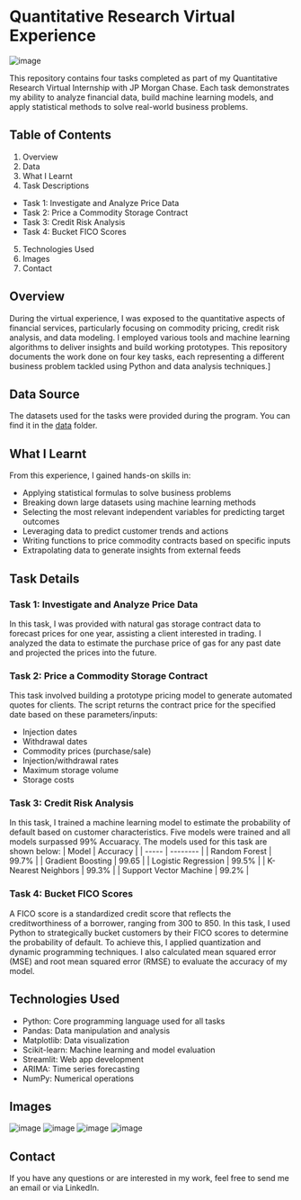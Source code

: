 # Quantitative Research Virtual Experience

![image](/assets/Screenshot-1.png)

This repository contains four tasks completed as part of my Quantitative Research Virtual Internship with JP Morgan Chase. Each task demonstrates my ability to analyze financial data, build machine learning models, and apply statistical methods to solve real-world business problems.

## Table of Contents
1. Overview
2. Data
3. What I Learnt
4. Task Descriptions
- Task 1: Investigate and Analyze Price Data
- Task 2: Price a Commodity Storage Contract
- Task 3: Credit Risk Analysis
- Task 4: Bucket FICO Scores
5. Technologies Used
6. Images
7. Contact

## Overview
During the virtual experience, I was exposed to the quantitative aspects of financial services, particularly focusing on commodity pricing, credit risk analysis, and data modeling. I employed various tools and machine learning algorithms to deliver insights and build working prototypes. This repository documents the work done on four key tasks, each representing a different business problem tackled using Python and data analysis techniques.]

## Data Source
The datasets used for the tasks were provided during the program. You can find it in the [data](/data) folder.

## What I Learnt
From this experience, I gained hands-on skills in:
- Applying statistical formulas to solve business problems
- Breaking down large datasets using machine learning methods
- Selecting the most relevant independent variables for predicting target outcomes
- Leveraging data to predict customer trends and actions
- Writing functions to price commodity contracts based on specific inputs
- Extrapolating data to generate insights from external feeds

## Task Details

### Task 1: Investigate and Analyze Price Data
In this task, I was provided with natural gas storage contract data to forecast prices for one year, assisting a client interested in trading. I analyzed the data to estimate the purchase price of gas for any past date and projected the prices into the future.

### Task 2: Price a Commodity Storage Contract
This task involved building a prototype pricing model to generate automated quotes for clients. The script returns the contract price for the specified date based on these parameters/inputs:
- Injection dates
- Withdrawal dates
- Commodity prices (purchase/sale)
- Injection/withdrawal rates
- Maximum storage volume
- Storage costs

### Task 3: Credit Risk Analysis
In this task, I trained a machine learning model to estimate the probability of default based on customer characteristics. Five models were trained and all models surpassed 99% Accuaracy. The models used for this task are shown below:
| Model | Accuracy |
| ----- | -------- |
| Random Forest | 99.7% |
| Gradient Boosting | 99.65 |
| Logistic Regression | 99.5% |
| K-Nearest Neighbors | 99.3% |
| Support Vector Machine | 99.2% |

### Task 4: Bucket FICO Scores
A FICO score is a standardized credit score that reflects the creditworthiness of a borrower, ranging from 300 to 850. In this task, I used Python to strategically bucket customers by their FICO scores to determine the probability of default.
To achieve this, I applied quantization and dynamic programming techniques. I also calculated mean squared error (MSE) and root mean squared error (RMSE) to evaluate the accuracy of my model.

## Technologies Used
- Python: Core programming language used for all tasks
- Pandas: Data manipulation and analysis
- Matplotlib: Data visualization
- Scikit-learn: Machine learning and model evaluation
- Streamlit: Web app development
- ARIMA: Time series forecasting
- NumPy: Numerical operations
  
## Images
![image](/assets/Screenshot-4.png)
![image](/assets/Screenshot-5.png)
![image](/assets/Screenshot-3.png)
![image](/assets/Screenshot-2.png)

## Contact
If you have any questions or are interested in my work, feel free to send me an email or via LinkedIn.

